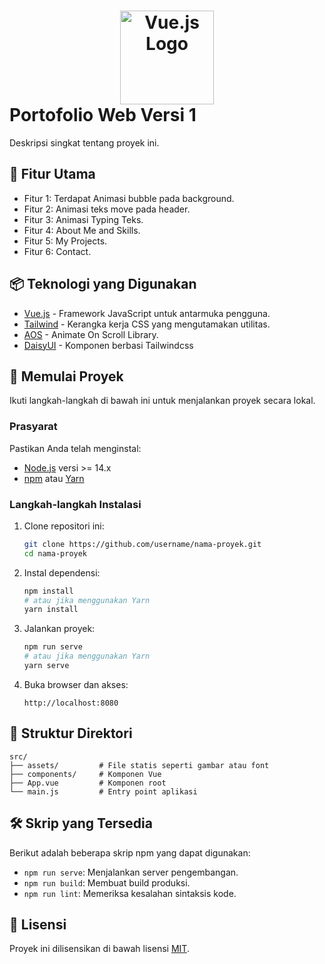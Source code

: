 # <div align="center"> <img src="https://vuejs.org/images/logo.png" alt="Vue.js Logo" width="150"> </div> Portofolio Web Versi 1

Deskripsi singkat tentang proyek ini.

## 🎯 Fitur Utama
- Fitur 1: Terdapat Animasi bubble pada background.
- Fitur 2: Animasi teks move pada header.
- Fitur 3: Animasi Typing Teks.
- Fitur 4: About Me and Skills.
- Fitur 5: My Projects.
- Fitur 6: Contact.

## 📦 Teknologi yang Digunakan
- [Vue.js](https://vuejs.org) - Framework JavaScript untuk antarmuka pengguna.
- [Tailwind](https://tailwindcss.com/) - Kerangka kerja CSS yang mengutamakan utilitas.
- [AOS](https://michalsnik.github.io/aos/) - Animate On Scroll Library.
- [DaisyUI](https://daisyui.com/) - Komponen berbasi Tailwindcss

## 🚀 Memulai Proyek

Ikuti langkah-langkah di bawah ini untuk menjalankan proyek secara lokal.

### Prasyarat
Pastikan Anda telah menginstal:
- [Node.js](https://nodejs.org) versi >= 14.x
- [npm](https://www.npmjs.com/) atau [Yarn](https://yarnpkg.com/)

### Langkah-langkah Instalasi
1. Clone repositori ini:
   ```bash
   git clone https://github.com/username/nama-proyek.git
   cd nama-proyek
   ```

2. Instal dependensi:
   ```bash
   npm install
   # atau jika menggunakan Yarn
   yarn install
   ```

3. Jalankan proyek:
   ```bash
   npm run serve
   # atau jika menggunakan Yarn
   yarn serve
   ```

4. Buka browser dan akses:
   ```
   http://localhost:8080
   ```

## 📂 Struktur Direktori
```plaintext
src/
├── assets/         # File statis seperti gambar atau font
├── components/     # Komponen Vue
├── App.vue         # Komponen root
└── main.js         # Entry point aplikasi
```

## 🛠️ Skrip yang Tersedia
Berikut adalah beberapa skrip npm yang dapat digunakan:
- `npm run serve`: Menjalankan server pengembangan.
- `npm run build`: Membuat build produksi.
- `npm run lint`: Memeriksa kesalahan sintaksis kode.

## 📄 Lisensi
Proyek ini dilisensikan di bawah lisensi [MIT](LICENSE).

